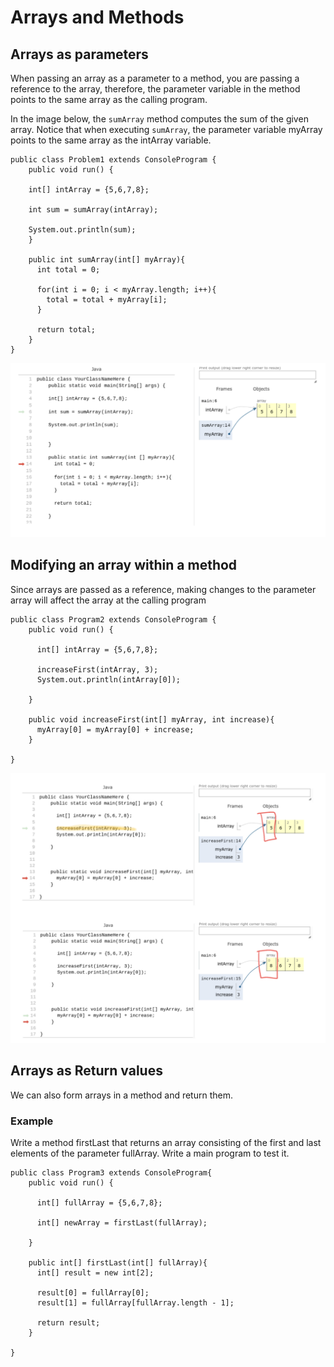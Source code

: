 # Arrays and Methods

## Arrays as parameters
When passing an array as a parameter to a method, you are passing a reference to the array, therefore, the parameter variable in the method points to the same array as the calling program.

In the image below, the `sumArray` method computes the sum of the given array.  Notice that when executing `sumArray`, the parameter variable myArray points to the same array as the intArray variable.

```
public class Problem1 extends ConsoleProgram {
    public void run() {
    
    int[] intArray = {5,6,7,8};
    
    int sum = sumArray(intArray);
    
    System.out.println(sum);
    }
    
    public int sumArray(int[] myArray){
      int total = 0;
      
      for(int i = 0; i < myArray.length; i++){
        total = total + myArray[i];
      }
      
      return total;
    }     
}
```
![](fig1.png)

## Modifying an array within a method
Since arrays are passed as a reference, making changes to the parameter array will affect the array at the calling program

```
public class Program2 extends ConsoleProgram {
    public void run() {
    
      int[] intArray = {5,6,7,8}; 

      increaseFirst(intArray, 3);
      System.out.println(intArray[0]);
      
    }
    
    public void increaseFirst(int[] myArray, int increase){
      myArray[0] = myArray[0] + increase;    
    }
    
}
```
![](fig2.png)

## Arrays as Return values
We can also form arrays in a method and return them.  

### Example
Write a method firstLast that returns an array consisting of the first and last elements of the parameter fullArray.  Write a main program to test it.

```
public class Program3 extends ConsoleProgram{
    public void run() {
    
      int[] fullArray = {5,6,7,8}; 
      
      int[] newArray = firstLast(fullArray);
      
    }
    
    public int[] firstLast(int[] fullArray){
      int[] result = new int[2];
      
      result[0] = fullArray[0];
      result[1] = fullArray[fullArray.length - 1];
      
      return result;
    }
    
}



